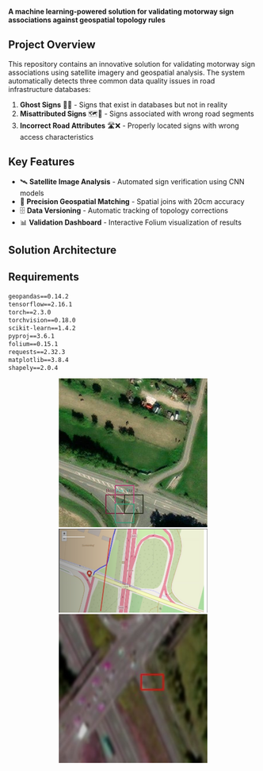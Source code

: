 **A machine learning-powered solution for validating motorway sign associations against geospatial topology rules**


## Project Overview

This repository contains an innovative solution for validating motorway sign associations using satellite imagery and geospatial analysis. The system automatically detects three common data quality issues in road infrastructure databases:

1. **Ghost Signs** 🚫📌 - Signs that exist in databases but not in reality  
2. **Misattributed Signs** 🗺️🔀 - Signs associated with wrong road segments  
3. **Incorrect Road Attributes** 🛣️❌ - Properly located signs with wrong access characteristics  

## Key Features

- 🛰️ **Satellite Image Analysis** - Automated sign verification using CNN models
- 📍 **Precision Geospatial Matching** - Spatial joins with 20cm accuracy
- 🗄️ **Data Versioning** - Automatic tracking of topology corrections
- 📊 **Validation Dashboard** - Interactive Folium visualization of results

## Solution Architecture


## Requirements

```text
geopandas==0.14.2
tensorflow==2.16.1
torch==2.3.0
torchvision==0.18.0
scikit-learn==1.4.2
pyproj==3.6.1
folium==0.15.1
requests==2.32.3
matplotlib==3.8.4
shapely==2.0.4
```
<p align="center">
  <img src="data_annotation.jpg" alt="data_annotation" width="300"/>
  <img src="Corrected topology.png" alt="Corrected topology" width="300"/>
  <img src="detection.jpg" alt="motorsign_detection" width="300"/>
</p>





